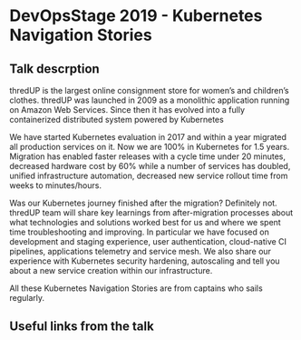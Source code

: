 # DevOpsStage 2019 - Kubernetes Navigation Stories

## Talk descrption

thredUP is the largest online consignment store for women’s and children’s clothes. thredUP was launched in 2009 as a monolithic application running on Amazon Web Services. Since then it has evolved into a fully containerized distributed system powered by Kubernetes

We have started Kubernetes evaluation in 2017 and within a year migrated all production services on it. Now we are 100% in Kubernetes for 1.5 years. Migration has enabled faster releases with a cycle time under 20 minutes, decreased hardware cost by 60% while a number of services has doubled, unified infrastructure automation, decreased new service rollout time from weeks to minutes/hours.

Was our Kubernetes journey finished after the migration? Definitely not. thredUP team will share key learnings from after-migration processes about what technologies and solutions worked best for us and where we spent time troubleshooting and improving. In particular we have focused on development and staging experience, user authentication, cloud-native CI pipelines, applications telemetry and service mesh. We also share our experience with Kubernetes security hardening, autoscaling and tell you about a new service creation within our infrastructure.

All these Kubernetes Navigation Stories are from captains who sails regularly.

## Useful links from the talk

